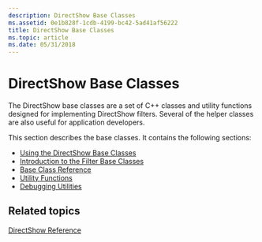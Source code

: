 ```yaml
---
description: DirectShow Base Classes
ms.assetid: 0e1b828f-1cdb-4199-bc42-5ad41af56222
title: DirectShow Base Classes
ms.topic: article
ms.date: 05/31/2018
---
```


# DirectShow Base Classes

The DirectShow base classes are a set of C++ classes and utility functions designed for implementing DirectShow filters. Several of the helper classes are also useful for application developers.

This section describes the base classes. It contains the following sections:

-   [Using the DirectShow Base Classes](using-the-directshow-base-classes.md)
-   [Introduction to the Filter Base Classes](introduction-to-the-filter-base-classes.md)
-   [Base Class Reference](base-class-reference.md)
-   [Utility Functions](utility-functions.md)
-   [Debugging Utilities](debugging-utilities.md)

## Related topics

<dl> <dt>

[DirectShow Reference](directshow-reference.md)
</dt> </dl>

 

 



